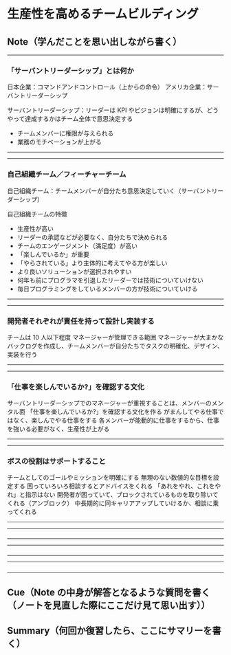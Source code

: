 # 生産性を高めるチームビルディング

## Note（学んだことを思い出しながら書く）

---

### 「サーバントリーダーシップ」とは何か

日本企業：コマンドアンドコントロール（上からの命令）
アメリカ企業：サーバントリーダーシップ

サーバントリーダーシップ：リーダーは KPI やビジョンは明確にするが、どうやって達成するかはチーム全体で意思決定する

- チームメンバーに権限が与えられる
- 業務のモチベーションが上がる

---

---

### 自己組織チーム／フィーチャーチーム

自己組織チーム：チームメンバーが自分たち意思決定していく（サーバントリーダーシップ）

自己組織チームの特徴

- 生産性が高い
- リーダーの承認などが必要なく、自分たちで決められる
- チームのエンゲージメント（満足度）が高い
- 「楽しんでいるか」が重要
- 「やらされている」より主体的に考えてやる方が楽しい
- より良いソリューションが選択されやすい
- 何年も前にプログラマを引退したリーダーでは技術についていけない
- 毎日プログラミングをしているメンバーの方が技術についていける

---

---

### 開発者それぞれが責任を持って設計し実装する

チームは 10 人以下程度
マネージャーが管理できる範囲
マネージャーが大まかなバックログを作成し、チームメンバーが自分たちでタスクの明確化、デザイン、実装を行う

---

---

### 「仕事を楽しんでいるか?」を確認する文化

サーバントリーダーシップでのマネージャーが重視することは、メンバーのメンタル面
「仕事を楽しんでいるか?」を確認する文化を作る
がまんしてやる仕事ではなく、楽しんでやる仕事をする
各メンバーが能動的に仕事をするから、仕事を強いる必要がなく、生産性が上がる

---

---

### ボスの役割はサポートすること

チームとしてのゴールやミッションを明確にする
無理のない数値的な目標を設定する
困っていろいろ相談するとアドバイスをくれる
「あれをやれ、これをやれ」と指示はない
開発者が困っていて、ブロックされているものを取り除いてくれる（アンブロック）
中長期的に同キャリアアップしていけるか、相談に乗ってくれる

---

---

###

---

---

###

---

---

###

---

## Cue（Note の中身が解答となるような質問を書く（ノートを見直した際にここだけ見て思い出す））

## Summary（何回か復習したら、ここにサマリーを書く）

